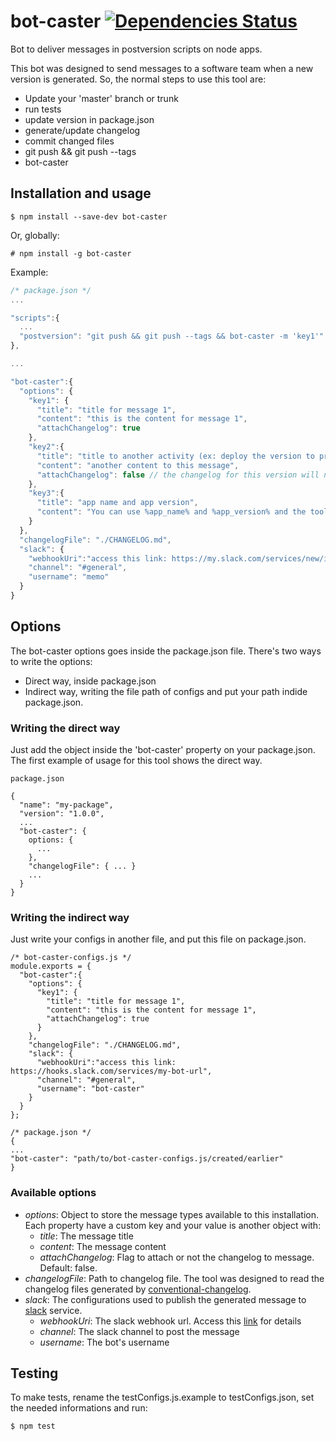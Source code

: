 # bot-caster [![Dependencies Status](https://david-dm.org/giovanebribeiro/memo.svg)](https://david-dm.org/giovanebribeiro/memo)

Bot to deliver messages in postversion scripts on node apps.

This bot was designed to send messages to a software team when a new version 
is generated. So, the normal steps to use this tool are:

- Update your 'master' branch or trunk
- run tests
- update version in package.json
- generate/update changelog
- commit changed files
- git push && git push --tags
- bot-caster

## Installation and usage

```
$ npm install --save-dev bot-caster
```

Or, globally:

```
# npm install -g bot-caster
```

Example:

```javascript
/* package.json */
...

"scripts":{
  ...
  "postversion": "git push && git push --tags && bot-caster -m 'key1'"
},

...

"bot-caster":{
  "options": {
    "key1": {
      "title": "title for message 1",
      "content": "this is the content for message 1",
      "attachChangelog": true
    },
    "key2":{
      "title": "title to another activity (ex: deploy the version to production environment)",
      "content": "another content to this message",
      "attachChangelog": false // the changelog for this version will not be loaded.
    },
    "key3":{
      "title": "app name and app version",
      "content": "You can use %app_name% and %app_version% and the tool will replace this words with 'name' and 'version' properties from your package.json"
    }
  },
  "changelogFile": "./CHANGELOG.md",
  "slack": {
    "webhookUri":"access this link: https://my.slack.com/services/new/incoming-webhook to obtain your slack bot url",
    "channel": "#general",
    "username": "memo"
  }
}
```

## Options

The bot-caster options goes inside the package.json file. There's two ways to write the options:

- Direct way, inside package.json
- Indirect way, writing the file path of configs and put your path indide package.json.

### Writing the direct way

Just add the object inside the 'bot-caster' property on your package.json. The first example of usage for this tool shows the direct way. 

```
package.json

{
  "name": "my-package",
  "version": "1.0.0",
  ...
  "bot-caster": {
    options: {
      ...
    },
    "changelogFile": { ... }
    ...
  }
}
```

### Writing the indirect way

Just write your configs in another file, and put this file on package.json.

```
/* bot-caster-configs.js */
module.exports = {
  "bot-caster":{
    "options": {
      "key1": {
        "title": "title for message 1",
        "content": "this is the content for message 1",
        "attachChangelog": true
      }
    },
    "changelogFile": "./CHANGELOG.md",
    "slack": {
      "webhookUri":"access this link: https://hooks.slack.com/services/my-bot-url",
      "channel": "#general",
      "username": "bot-caster"
    }
  }
};

/* package.json */
{
...
"bot-caster": "path/to/bot-caster-configs.js/created/earlier"
}
```

### Available options

- *options*: Object to store the message types available to this installation. Each property have a custom key and your value is another object with:
  - *title*: The message title
  - *content*: The message content
  - *attachChangelog*: Flag to attach or not the changelog to message. Default: false.
- *changelogFile*: Path to changelog file. The tool was designed to read the changelog files generated by [conventional-changelog](https://github.com/conventional-changelog/conventional-changelog).
- *slack*: The configurations used to publish the generated message to [slack](https://slack.com/) service.
  - *webhookUri*: The slack webhook url. Access this [link](https://my.slack.com/services/new/incoming-webhook) for details
  - *channel*: The slack channel to post the message
  - *username*: The bot's username

## Testing

To make tests, rename the testConfigs.js.example to testConfigs.json, set the needed informations and run:

```
$ npm test
```
